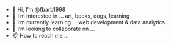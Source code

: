- 👋 Hi, I’m @fbarb1998
- 👀 I’m interested in ... art, books, dogs, learning
- 🌱 I’m currently learning ... web development & data analytics
- 💞️ I’m looking to collaborate on ... 
- 📫 How to reach me ...

<!---
fbarb1998/fbarb1998 is a ✨ special ✨ repository because its `README.md` (this file) appears on your GitHub profile.
You can click the Preview link to take a look at your changes.
--->
